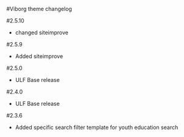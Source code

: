 #Viborg theme changelog


#2.5.10
* changed siteimprove

#2.5.9
* Added siteimprove

#2.5.0
* ULF Base release

#2.4.0
* ULF Base release

#2.3.6
* Added specific search filter template for youth education search
